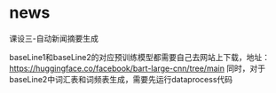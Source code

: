 # news
课设三-自动新闻摘要生成

baseLine1和baseLine2的对应预训练模型都需要自己去网站上下载，地址：https://huggingface.co/facebook/bart-large-cnn/tree/main
同时，对于baseLine2中词汇表和词频表生成，需要先运行dataprocess代码
